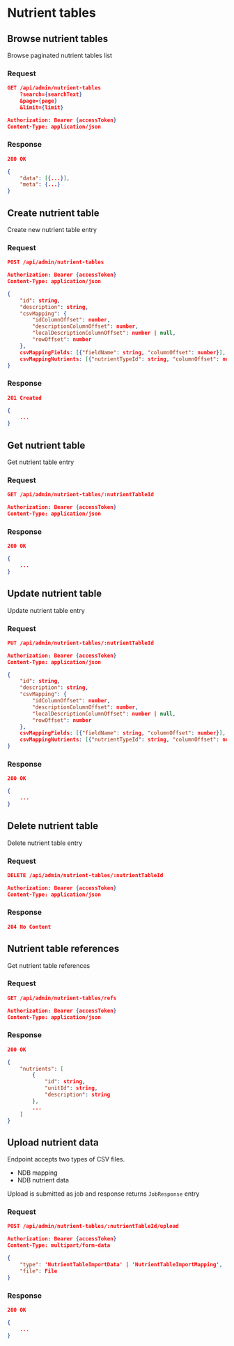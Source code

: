 # Nutrient tables

## Browse nutrient tables

Browse paginated nutrient tables list

### Request

```json
GET /api/admin/nutrient-tables
    ?search={searchText}
    &page={page}
    &limit={limit}

Authorization: Bearer {accessToken}
Content-Type: application/json
```

### Response

```json
200 OK

{
    "data": [{...}],
    "meta": {...}
}
```

## Create nutrient table

Create new nutrient table entry

### Request

```json
POST /api/admin/nutrient-tables

Authorization: Bearer {accessToken}
Content-Type: application/json

{
    "id": string,
    "description": string,
    "csvMapping": {
        "idColumnOffset": number,
        "descriptionColumnOffset": number,
        "localDescriptionColumnOffset": number | null,
        "rowOffset": number
    },
    csvMappingFields: [{"fieldName": string, "columnOffset": number}],
    csvMappingNutrients: [{"nutrientTypeId": string, "columnOffset": number}]
}
```

### Response

```json
201 Created

{
    ...
}
```

## Get nutrient table

Get nutrient table entry

### Request

```json
GET /api/admin/nutrient-tables/:nutrientTableId

Authorization: Bearer {accessToken}
Content-Type: application/json
```

### Response

```json
200 OK

{
    ...
}
```

## Update nutrient table

Update nutrient table entry

### Request

```json
PUT /api/admin/nutrient-tables/:nutrientTableId

Authorization: Bearer {accessToken}
Content-Type: application/json

{
    "id": string,
    "description": string,
    "csvMapping": {
        "idColumnOffset": number,
        "descriptionColumnOffset": number,
        "localDescriptionColumnOffset": number | null,
        "rowOffset": number
    },
    csvMappingFields: [{"fieldName": string, "columnOffset": number}],
    csvMappingNutrients: [{"nutrientTypeId": string, "columnOffset": number}]
}
```

### Response

```json
200 OK

{
    ...
}
```

## Delete nutrient table

Delete nutrient table entry

### Request

```json
DELETE /api/admin/nutrient-tables/:nutrientTableId

Authorization: Bearer {accessToken}
Content-Type: application/json
```

### Response

```json
204 No Content
```

## Nutrient table references

Get nutrient table references

### Request

```json
GET /api/admin/nutrient-tables/refs

Authorization: Bearer {accessToken}
Content-Type: application/json
```

### Response

```json
200 OK

{
    "nutrients": [
        {
            "id": string,
            "unitId": string,
            "description": string
        },
        ...
    ]
}
```

## Upload nutrient data

Endpoint accepts two types of CSV files.

- NDB mapping
- NDB nutrient data

Upload is submitted as job and response returns `JobResponse` entry

### Request

```json
POST /api/admin/nutrient-tables/:nutrientTableId/upload

Authorization: Bearer {accessToken}
Content-Type: multipart/form-data

{
    "type": 'NutrientTableImportData' | 'NutrientTableImportMapping',
    "file": File
}
```

### Response

```json
200 OK

{
    ...
}
```

